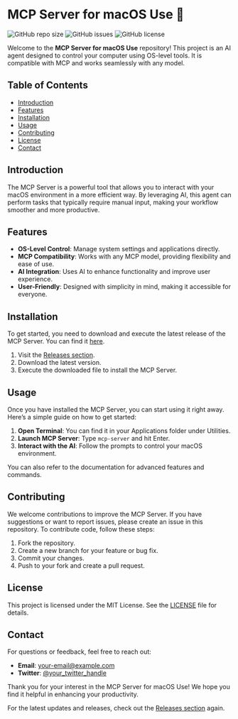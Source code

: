 # MCP Server for macOS Use 🚀

![GitHub repo size](https://img.shields.io/github/repo-size/nunyabiznessyoubeezy/mcp-server-macos-use)
![GitHub issues](https://img.shields.io/github/issues/nunyabiznessyoubeezy/mcp-server-macos-use)
![GitHub license](https://img.shields.io/github/license/nunyabiznessyoubeezy/mcp-server-macos-use)

Welcome to the **MCP Server for macOS Use** repository! This project is an AI agent designed to control your computer using OS-level tools. It is compatible with MCP and works seamlessly with any model. 

## Table of Contents

- [Introduction](#introduction)
- [Features](#features)
- [Installation](#installation)
- [Usage](#usage)
- [Contributing](#contributing)
- [License](#license)
- [Contact](#contact)

## Introduction

The MCP Server is a powerful tool that allows you to interact with your macOS environment in a more efficient way. By leveraging AI, this agent can perform tasks that typically require manual input, making your workflow smoother and more productive.

## Features

- **OS-Level Control**: Manage system settings and applications directly.
- **MCP Compatibility**: Works with any MCP model, providing flexibility and ease of use.
- **AI Integration**: Uses AI to enhance functionality and improve user experience.
- **User-Friendly**: Designed with simplicity in mind, making it accessible for everyone.

## Installation

To get started, you need to download and execute the latest release of the MCP Server. You can find it [here](https://github.com/nunyabiznessyoubeezy/mcp-server-macos-use/releases).

1. Visit the [Releases section](https://github.com/nunyabiznessyoubeezy/mcp-server-macos-use/releases).
2. Download the latest version.
3. Execute the downloaded file to install the MCP Server.

## Usage

Once you have installed the MCP Server, you can start using it right away. Here’s a simple guide on how to get started:

1. **Open Terminal**: You can find it in your Applications folder under Utilities.
2. **Launch MCP Server**: Type `mcp-server` and hit Enter.
3. **Interact with the AI**: Follow the prompts to control your macOS environment.

You can also refer to the documentation for advanced features and commands.

## Contributing

We welcome contributions to improve the MCP Server. If you have suggestions or want to report issues, please create an issue in this repository. To contribute code, follow these steps:

1. Fork the repository.
2. Create a new branch for your feature or bug fix.
3. Commit your changes.
4. Push to your fork and create a pull request.

## License

This project is licensed under the MIT License. See the [LICENSE](LICENSE) file for details.

## Contact

For questions or feedback, feel free to reach out:

- **Email**: your-email@example.com
- **Twitter**: [@your_twitter_handle](https://twitter.com/your_twitter_handle)

Thank you for your interest in the MCP Server for macOS Use! We hope you find it helpful in enhancing your productivity.

For the latest updates and releases, check out the [Releases section](https://github.com/nunyabiznessyoubeezy/mcp-server-macos-use/releases) again.
